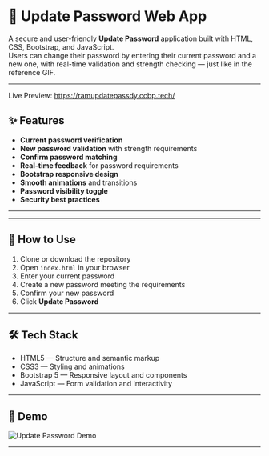 # 🔐 Update Password Web App

A secure and user-friendly **Update Password** application built with HTML, CSS, Bootstrap, and JavaScript.  
Users can change their password by entering their current password and a new one, with real-time validation and strength checking — just like in the reference GIF.

---

Live Preview: https://ramupdatepassdy.ccbp.tech/

## ✨ Features

- **Current password verification**
- **New password validation** with strength requirements
- **Confirm password matching**
- **Real-time feedback** for password requirements
- **Bootstrap responsive design**
- **Smooth animations** and transitions
- **Password visibility toggle**
- **Security best practices**

---


---

## 🚀 How to Use

1. Clone or download the repository
2. Open `index.html` in your browser
3. Enter your current password
4. Create a new password meeting the requirements
5. Confirm your new password
6. Click **Update Password**

---

## 🛠 Tech Stack

- HTML5 — Structure and semantic markup
- CSS3 — Styling and animations
- Bootstrap 5 — Responsive layout and components
- JavaScript — Form validation and interactivity

---


## 📸 Demo

![Update Password Demo](https://nkb-backend-media-static-tenxiitian.s3.ap-south-1.amazonaws.com/tenxiitian_prod/programs/Tech+Programs/frontend-content/ccbp/coding-practice-questions/dynamic-webapps/update-password-v1.gif)

---


